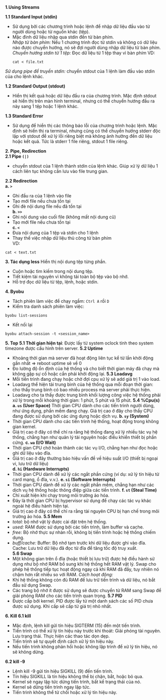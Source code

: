 **1.Using Streams**  
  
**1.1 Standard Input (stdin)**
- Sử dụng bởi các chương trình hoặc lệnh để nhập dữ liệu đầu vào từ người dùng hoặc từ nguồn khác (tệp).
- Mặc đinh dữ liệu nhập qua stdin đến từ bàn phím.  
*Nhập từ bàn phím:* Nếu 1 chương trình đọc từ stdin và không có dữ liệu nào được chuyển hướng, nó sẽ đợi người dùng nhập dữ liệu từ bàn phím.
*Chuyển hướng stdin từ 1 tệp:* Đọc dữ liệu từ 1 tệp thay vì bàn phím
  VD:
  ```
  cat < file.txt
  ```
*Sử dụng pipe để truyền stdin:* chuyển stdout của 1 lệnh làm đầu vào stdin của cho lệnh khác.

**1.2 Standard Output (stdout)**
- Hiển thị kết quả hoặc dữ liệu đầu ra của chương trình. Mặc định stdout sẽ hiển thị trên màn hình terminal, nhưng có thể chuyển hướng đầu ra này sang 1 tệp hoặc 1 lệnh khác.

**1.3 Standard Error**
- Sử dụng để hiển thị các thông báo lỗi của chương trình hoặc lệnh. Mặc định sẽ hiển thị ra terminal, nhưng cũng có thể chuyển hướng stderr độc lập với stdout để xử lý lỗi riêng biệt mà không ảnh hưởng đến dữ liệu hoặc kết quả. Tức là stderr 1 file riêng, stdout 1 file riêng.  
  
**2. Pipe, Redirection**  
**2.1 Pipe `(|)`**  
- chuyển stdout của 1 lệnh thành stdin của lệnh khác. Giúp xử lý dữ liệu 1 cách liên tục không cần lưu vào file trung gian.
  
**2.2 Redirection**  
**a. `>`**  
- Ghi đầu ra của 1 lệnh vào file
- Tạo mới file nếu chưa tồn tại
- Ghi đè nội dung file nếu đã tồn tại  
**b. `>>`**  
- Ghi nội dung vào cuối file (không mất nội dung cũ)
- Tạo mới file nếu chưa tồn tại  
**c. `<`**  
- Đưa nội dung của 1 tệp và stdin cho 1 lệnh
- Thay thế việc nhập dữ liệu thủ công từ bàn phím  
VD:
```
cat < text.txt
```
  
**3. Tác dụng less**
 Hiển thị nội dung tệp từng phần.
- Cuộn hoặc tìm kiếm trong nội dung tệp.
- Tiết kiệm tài nguyên vì không tải toàn bộ tệp vào bộ nhớ.
- Hỗ trợ đọc dữ liệu từ tệp, lệnh, hoặc stdin.
  
**4. Byobu**
- Tách phiên làm việc để chạy ngầm: `Ctrl A` rồi `D`
- Kiểm tra danh sách phiên làm việc:
```
byobu list-sessions
```
- Kết nối lại
```
byobu attach-session -t <session_name>
```
**5. Top**
**5.1 Thời gian hiện tại**: Được lấy từ system oclock tính theo system timezone được cấu hình trên server.
**5.2 Uptime**  
- Khoảng thời gian mà server đã hoạt động liên tục kể từ lần khởi động gần nhất => reboot uptime sẽ về 0
- Đo lường độ ổn định của hệ thống và cho biết thời gian máy đã chạy mà không gặp sự cố hoặc cần phải khởi động lại.
**5.3 Loadavg**
- Mỗi tiến trình đang chạy hoặc chờ đợi cpu xử lý sẽ add giá trị 1 vào load.
- Loadavg thể hiện tải trung bình của hệ thống qua mỗi đoạn thời gian: cho thấy trung bình có bao nhiều process mà server phải thực hiện.
- Loadavg cho ta thấy được trung bình khối lượng công việc hệ thống phải xử lý trong mỗi khoảng thời gian: 1 phút, 5 phút và 15 phút.
**5.4 %Cpu(s)**
**a. `us` (User Space)**
Thời gian CPU dành cho các tiến trình người dùng, như ứng dụng, phần mềm đang chạy.
Giá trị cao ở đây cho thấy CPU đang được sử dụng bởi các ứng dụng hoặc dịch vụ.
**b. `sy` (System)**
- Thời gian CPU dành cho các tiến trình hệ thống, hoạt động trong không gian kernel.
- Giá trị cao ở đây có thể chỉ ra rằng hệ thống đang xử lý nhiều tác vụ hệ thống, chẳng hạn như quản lý tài nguyên hoặc điều khiển thiết bị phần cứng.
**c. `wa` (I/O Wait)**
- Thời gian CPU chờ hoàn thành các tác vụ I/O, chẳng hạn như đọc hoặc ghi dữ liệu vào đĩa.
- Giá trị cao ở đây thường báo hiệu vấn đề về hiệu suất I/O (thiết bị ngoại vi, lưu trữ dữ liệu)  
**d. `hi` (Hardware Interrupts)**
- Thời gian CPU dành để xử lý các ngắt phần cứng (ví dụ: xử lý tín hiệu từ card mạng, ổ đĩa, v.v.).
**e. `si` (Software Interrupts)**
- Thời gian CPU dành để xử lý các ngắt phần mềm, chẳng hạn như các dịch vụ hệ thống hoặc thông điệp giữa các tiến trình.
**f. `st` (Steal Time)**
- Chỉ xuất hiện khi chạy trong môi trường ảo hóa.
- Đây là thời gian CPU bị hypervisor sử dụng để chạy các tác vụ khác ngoài hệ điều hành hiện tại.
- Giá trị cao ở đây có thể chỉ ra rằng tài nguyên CPU bị hạn chế trong môi trường ảo hóa.
**5.5 Mem** 
- *total:* bộ nhớ vật lý được cài đặt trên hệ thống.
- *used:* RAM được sử dụng bởi các tiến trình, làm buffer và cache.
- *free:* Bộ nhớ thực sự nhàn rỗi, không bị tiến trình hoặc hệ thống chiếm dụng.
- *buff/cache:* Buffer: Bộ nhớ tạm trước khi dữ liệu được ghi vào đĩa.  
                Cache: Lưu trữ dữ liệu đã đọc từ đĩa để tăng tốc độ truy xuất.  
**5.6 Swap**
- Một không gian trên ổ đĩa (hoặc thiết bị lưu trữ) được hệ điều hành sử dụng như bộ nhớ RAM bổ sung khi hệ thống hết RAM vật lý. Swap cho phép hệ thống tiếp tục hoạt động ngay cả khi RAM đã đầy, tuy nhiên nó chậm hơn rất nhiều so với RAM.
*Cách hoạt động:*
- Khi hệ thống không còn đủ RAM để lưu trữ tiến trình và dữ liệu, nó bắt đầu sử dụng Swap.
- Các trang bộ nhớ ít được sử dụng sẽ được chuyển từ RAM sang Swap để giải phóng RAM cho các tiến trình quan trọng.
**5.7 PID**
- Được cấp bởi kernel. PID được lấy từ một danh sách các số PID chưa được sử dụng. Khi cấp sẽ cấp từ giá trị nhỏ nhất.

**6. Kill**
**6.1 kill**
- Mặc định, lệnh kill gửi tín hiệu SIGTERM (15) đến một tiến trình.
- Tiến trình có thể xử lý tín hiệu này trước khi thoát:
    Giải phóng tài nguyên.
    Lưu trạng thái.
    Thực hiện các thao tác dọn dẹp.
- Tiến trình sẽ tự quyết định cách xử lý tín hiệu này.
- Nếu tiến trình không phản hồi hoặc không lập trình để xử lý tín hiệu, nó sẽ không dừng.

**6.2 kill -9**
- Lệnh kill -9 gửi tín hiệu SIGKILL (9) đến tiến trình.
- Tín hiệu SIGKILL là tín hiệu không thể bị chặn, bắt, hoặc bỏ qua.
- Kernel sẽ ngay lập tức dừng tiến trình, bất kể trạng thái của nó.
- Kernel sẽ dừng tiến trình ngay lập tức.
- Tiến trình không thể từ chối hoặc xử lý tín hiệu này.
